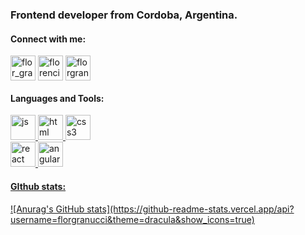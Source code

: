 
<h3>Frontend developer from Cordoba, Argentina.</h3>

<h4>Connect with me:</h4>
<p>
<a href="https://twitter.com/flor_granucci" target="blank"><img align="center" src="https://i.ibb.co/RPMzryS/twitter.png" alt="flor_granucci" height="40" width="40" /></a>
<a href="https://linkedin.com/in/florencia vanina granucci" target="blank"><img align="center" src="https://i.ibb.co/MSt5dKp/linkedin.png" alt="florencia vanina granucci" height="40" width="40" /></a>
<a href="https://instagram.com/florgranucci" target="blank"><img align="center" src="https://i.ibb.co/kh90PWM/instagram.png" alt="florgranucci" height="40" width="40" /></a>
</p>
<h4>Languages and Tools:</h4>

<p> 
 <a href="https://developer.mozilla.org/en-US/docs/Web/JavaScript" target="_blank"> <img src="https://i.ibb.co/WDh6ccH/iconfinder-code-programming-javascript-software-develop-command-language-652581.png" alt="js" width="40" height="40"/> </a> 
<a href="https://www.w3.org/html/" target="_blank"> <img src="https://i.ibb.co/Tg31DP9/iconfinder-code-programming-html-markup-develop-layout-language-652583.png" alt="html" width="40" height="40"/> </a> 
 <a href="https://www.w3schools.com/css/" target="_blank"> <img src="https://i.ibb.co/C2sHzYV/iconfinder-code-programming-css-style-develop-layout-language-652584.png" alt="css3" width="40" height="40"/></a> 
 <br>
 <a href="https://reactjs.org/" target="_blank"> <img src="https://i.ibb.co/gDdV2f5/iconfinder-react-1296845.png" alt="react" width="40" height="40"/> </a> 
 <a href="https://www.angular.io/" target="_blank"> <img src="https://i.ibb.co/545XjGY/iconfinder-angular-1296847.png" alt="angularjs" width="40" height="40"/>
 <br>
<h4>GIthub stats:</h4>
![Anurag's GitHub stats](https://github-readme-stats.vercel.app/api?username=florgranucci&theme=dracula&show_icons=true)
